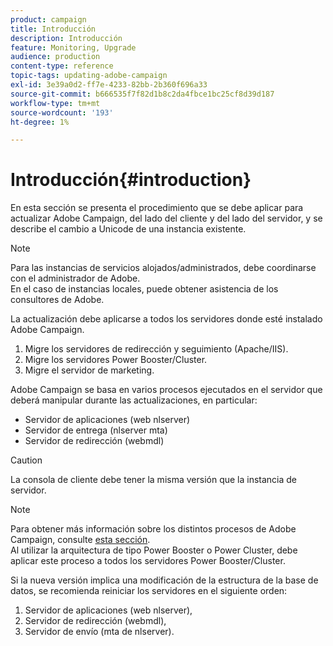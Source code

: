 ```yaml
---
product: campaign
title: Introducción
description: Introducción
feature: Monitoring, Upgrade
audience: production
content-type: reference
topic-tags: updating-adobe-campaign
exl-id: 3e39a0d2-ff7e-4233-82bb-2b360f696a33
source-git-commit: b666535f7f82d1b8c2da4fbce1bc25cf8d39d187
workflow-type: tm+mt
source-wordcount: '193'
ht-degree: 1%

---
```


# Introducción{#introduction}



En esta sección se presenta el procedimiento que se debe aplicar para actualizar Adobe Campaign, del lado del cliente y del lado del servidor, y se describe el cambio a Unicode de una instancia existente.

>[!NOTE]
>
>Para las instancias de servicios alojados/administrados, debe coordinarse con el administrador de Adobe.\
>En el caso de instancias locales, puede obtener asistencia de los consultores de Adobe.

La actualización debe aplicarse a todos los servidores donde esté instalado Adobe Campaign.

1. Migre los servidores de redirección y seguimiento (Apache/IIS).
1. Migre los servidores Power Booster/Cluster.
1. Migre el servidor de marketing.

Adobe Campaign se basa en varios procesos ejecutados en el servidor que deberá manipular durante las actualizaciones, en particular:

* Servidor de aplicaciones (web nlserver)
* Servidor de entrega (nlserver mta)
* Servidor de redirección (webmdl)

>[!CAUTION]
>
>La consola de cliente debe tener la misma versión que la instancia de servidor.

>[!NOTE]
>
>Para obtener más información sobre los distintos procesos de Adobe Campaign, consulte [esta sección](../../installation/using/general-architecture.md#logical-application-layer).\
>Al utilizar la arquitectura de tipo Power Booster o Power Cluster, debe aplicar este proceso a todos los servidores Power Booster/Cluster.

Si la nueva versión implica una modificación de la estructura de la base de datos, se recomienda reiniciar los servidores en el siguiente orden:

1. Servidor de aplicaciones (web nlserver),
1. Servidor de redirección (webmdl),
1. Servidor de envío (mta de nlserver).
